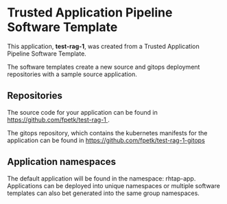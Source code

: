 # Trusted Application Pipeline Software Template

This application, **test-rag-1**, was created from a Trusted Application Pipeline Software Template.

The software templates create a new source and gitops deployment repositories with a sample source application. 

## Repositories

The source code for your application can be found in [https://github.com/fpetk/test-rag-1 ](https://github.com/fpetk/test-rag-1 ).
 
The gitops repository, which contains the kubernetes manifests for the application can be found in 
[https://github.com/fpetk/test-rag-1-gitops ](https://github.com/fpetk/test-rag-1-gitops ) 

## Application namespaces 

The default application will be found in the namespace: rhtap-app. Applications can be deployed into unique namespaces or multiple software templates can also bet generated into the same group namespaces.  